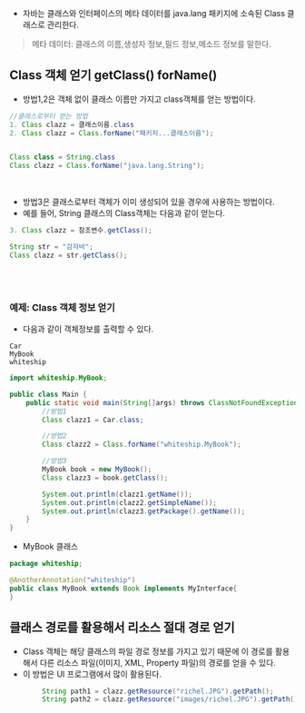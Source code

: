 + 자바는 클래스와 인터페이스의 메타 데이터를 java.lang 패키지에 소속된 Class 클래스로 관리한다.
> 메타 데이터: 클래스의 이름,생성자 정보,필드 정보,메소드 정보를 말한다.

## Class 객체 얻기 getClass() forName()
+ 방법1,2은 객체 없이 클래스 이름만 가지고 class객체를 얻는 방법이다.
```java
//클래스로부터 얻는 방법
1. Class clazz = 클래스이름.class
2. Class clazz = Class.forName("패키지...클래스이름");


Class class = String.class
Class clazz = Class.forName("java.lang.String");
```

<br>

+ 방법3은 클래스로부터 객체가 이미 생성되어 있을 경우에 사용하는 방법이다.
+ 예를 들어, String 클래스의 Class객체는 다음과 같이 얻는다.
```java
3. Class clazz = 참조변수.getClass();

String str = "감자바";
Class clazz = str.getClass();
```

<br> <br>

### 예제: Class 객체 정보 얻기
+ 다음과 같이 객체정보를 출력할 수 있다.
```
Car
MyBook
whiteship
```


```java
import whiteship.MyBook;

public class Main {
    public static void main(String[]args) throws ClassNotFoundException {
        //방법1
        Class clazz1 = Car.class;

        //방법2
        Class clazz2 = Class.forName("whiteship.MyBook");

        //방법3
        MyBook book = new MyBook();
        Class clazz3 = book.getClass();

        System.out.println(clazz1.getName());
        System.out.println(clazz2.getSimpleName());
        System.out.println(clazz3.getPackage().getName());
    }
}
```

+ MyBook 클래스
```java
package whiteship;

@AnotherAnnotation("whiteship")
public class MyBook extends Book implements MyInterface{
}
```

## 클래스 경로를 활용해서 리소스 절대 경로 얻기
+ Class 객체는 해당 클래스의 파일 경로 정보를 가지고 있기 때문에 이 경로를 활용해서 다른 리소스 파일(이미지, XML, Property 파일)의 경로를 얻을 수 있다.
+ 이 방법은 UI 프로그램에서 많이 활용된다.

```java
        String path1 = clazz.getResource("richel.JPG").getPath();
        String path2 = clazz.getResource("images/richel.JPG").getPath();
```        
        
